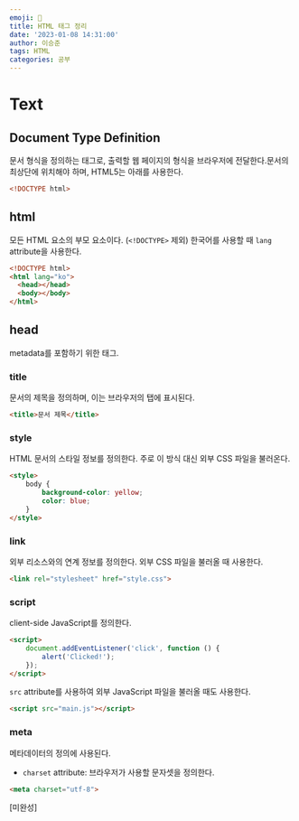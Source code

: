 ```yaml
---
emoji: 📖
title: HTML 태그 정리
date: '2023-01-08 14:31:00'
author: 이승준
tags: HTML
categories: 공부
---
```


# Text
## Document Type Definition
문서 형식을 정의하는 태그로, 출력할 웹 페이지의 형식을 브라우저에 전달한다.문서의 최상단에 위치해야 하며, HTML5는 아래를 사용한다.
```html
<!DOCTYPE html>
```

## html
모든 HTML 요소의 부모 요소이다. (`<!DOCTYPE>` 제외)
한국어를 사용할 때 `lang` attribute을 사용한다.
```html
<!DOCTYPE html>
<html lang="ko">
  <head></head>
  <body></body>
</html>
```

## head
metadata를 포함하기 위한 태그.

### title
문서의 제목을 정의하며, 이는 브라우저의 탭에 표시된다.
```html
<title>문서 제목</title>
```

### style
HTML 문서의 스타일 정보를 정의한다. 주로 이 방식 대신 외부 CSS 파일을 불러온다.
```html
<style>
    body {
        background-color: yellow;
        color: blue;
    }
</style>
```

### link
외부 리소스와의 연계 정보를 정의한다. 외부 CSS 파일을 불러올 때 사용한다.
```html
<link rel="stylesheet" href="style.css">
```

### script
client-side JavaScript를 정의한다.
```html
<script>
    document.addEventListener('click', function () {
        alert('Clicked!');
    });
</script>
```

`src` attribute를 사용하여 외부 JavaScript 파일을 불러올 때도 사용한다.
```html
<script src="main.js"></script>
```

### meta
메타데이터의 정의에 사용된다.
* `charset` attribute: 브라우저가 사용할 문자셋을 정의한다.
```html
<meta charset="utf-8">
```
[미완성]

```toc
```